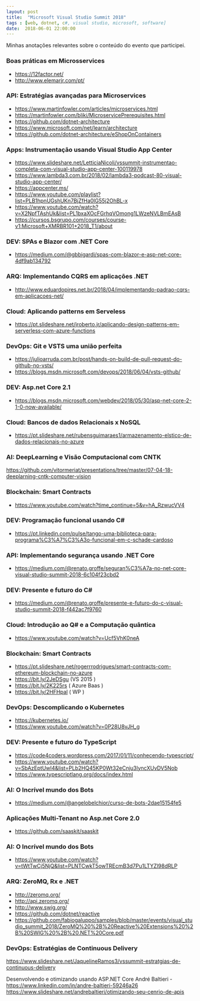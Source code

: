 ```yaml
---
layout: post
title:  "Microsoft Visual Studio Summit 2018"
tags : [web, dotnet, c#, visual studio, microsoft, software]
date:  2018-06-01 22:00:00
---
```


Minhas anotações relevantes sobre o conteúdo do evento que participei.

### Boas práticas em Microsservices 

- https://12factor.net/
- http://www.elemarjr.com/pt/

### API: Estratégias avançadas para Microservices 

- https://www.martinfowler.com/articles/microservices.html
- https://martinfowler.com/bliki/MicroservicePrerequisites.html
- https://github.com/dotnet-architecture
- https://www.microsoft.com/net/learn/architecture
- https://github.com/dotnet-architecture/eShopOnContainers

### Apps: Instrumentação usando Visual Studio App Center 

- https://www.slideshare.net/LetticiaNicoli/vssummit-instrumentao-completa-com-visual-studio-app-center-100119978
- https://www.lambda3.com.br/2018/02/lambda3-podcast-80-visual-studio-app-center/
- https://appcenter.ms/
- https://www.youtube.com/playlist?list=PLB1hpnUGshUKn7BjZfHa0lG55j2OhBL-x
- https://www.youtube.com/watch?v=X2NpfTAshUk&list=PL1bxaXOcFGrhqVOmong1LWzeNVLBmEAsB
- https://cursos.bsgrupo.com/courses/course-v1:Microsoft+XMRBR101+2018_T1/about

### DEV: SPAs e Blazor com .NET Core 

- https://medium.com/@gbbigardi/spas-com-blazor-e-asp-net-core-4df9ab134792

### ARQ: Implementando CQRS em aplicações .NET 

- http://www.eduardopires.net.br/2018/04/implementando-padrao-cqrs-em-aplicacoes-net/

### Cloud: Aplicando patterns em Serveless 

- https://pt.slideshare.net/jroberto.jr/aplicando-design-patterns-em-serverless-com-azure-functions

### DevOps: Git e VSTS uma união perfeita 

- https://julioarruda.com.br/post/hands-on-build-de-pull-request-do-github-no-vsts/
- https://blogs.msdn.microsoft.com/devops/2018/06/04/vsts-github/

### DEV: Asp.net Core 2.1 

- https://blogs.msdn.microsoft.com/webdev/2018/05/30/asp-net-core-2-1-0-now-available/

### Cloud: Bancos de dados Relacionais x NoSQL 

- https://pt.slideshare.net/rubensguimaraes1/armazenamento-elstico-de-dados-relacionais-no-azure

### AI: DeepLearning e Visão Computacional com CNTK 

https://github.com/vitormeriat/presentations/tree/master/07-04-18-deeplarning-cntk-computer-vision

### Blockchain: Smart Contracts 

- https://www.youtube.com/watch?time_continue=5&v=hA_RzwucVV4

### DEV: Programação funcional usando C# 

- https://pt.linkedin.com/pulse/tango-uma-biblioteca-para-programa%C3%A7%C3%A3o-funcional-em-c-schade-cardoso

### API: Implementando segurança usando .NET Core 

- https://medium.com/@renato.groffe/seguran%C3%A7a-no-net-core-visual-studio-summit-2018-6c104f23cbd2

### DEV: Presente e futuro do C# 

- https://medium.com/@renato.groffe/presente-e-futuro-do-c-visual-studio-summit-2018-f442ac7f9760

### Cloud: Introdução ao Q# e a Computação quântica 

- https://www.youtube.com/watch?v=Ucf5VhK0neA

### Blockchain: Smart Contracts 

- https://pt.slideshare.net/rogerrrodrigues/smart-contracts-com-ethereum-blockchain-no-azure
- https://bit.ly/2JeDSgu (VS 2015 ) 
- https://bit.ly/2K225rs ( Azure Baas ) 
- https://bit.ly/2HFHpal ( WP )

### DevOps: Descomplicando o Kubernetes 

- https://kubernetes.io/
- https://www.youtube.com/watch?v=0P28U8vJH_g

### DEV: Presente e futuro do TypeScript 

- https://code4coders.wordpress.com/2017/01/11/conhecendo-typescript/
- https://www.youtube.com/watch?v=SbAzEptUwI4&list=PLb2HQ45KP0Wt32eCnju3lyncXUvDV5Nob
- https://www.typescriptlang.org/docs/index.html

### AI: O Incrível mundo dos Bots

- https://medium.com/@angelobelchior/curso-de-bots-2dae15154fe5

### Aplicações Multi-Tenant no Asp.net Core 2.0 

- https://github.com/saaskit/saaskit

### AI: O Incrível mundo dos Bots

- https://www.youtube.com/watch?v=tWtTwCj5NjQ&list=PLNTCwkT5owTREcmB3d7Pu1LTYZl98dRLP

### ARQ: ZeroMQ, Rx e .NET 

- http://zeromq.org/
- http://api.zeromq.org/
- http://www.swig.org/
- https://github.com/dotnet/reactive
- https://github.com/fabiogaluppo/samples/blob/master/events/visual_studio_summit_2018/ZeroMQ%20%2B%20Reactive%20Extensions%20%2B%20SWIG%20%2B%20.NET%20Core.pdf

### DevOps: Estratégias de Continuous Delivery 

https://www.slideshare.net/JaquelineRamos3/vssummit-estratgias-de-continuous-delivery

Desenvolvendo e otimizando usando ASP.NET Core 
André Baltieri - https://www.linkedin.com/in/andre-baltieri-59246a26
https://www.slideshare.net/andrebaltieri/otimizando-seu-cenrio-de-apis